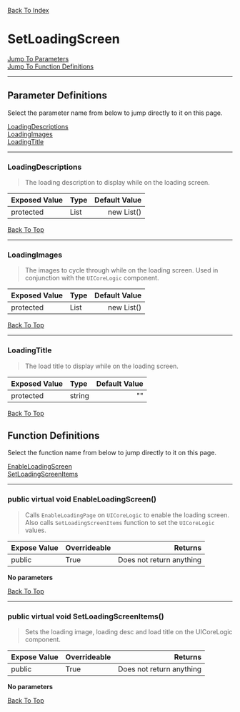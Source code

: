 [Back To Index](../index.md)

# SetLoadingScreen

[Jump To Parameters](#parameter-definitions)<br/>
[Jump To Function Definitions](#functions-definitions)<br/>

--------------------------------------------------------
## Parameter Definitions<a name="parameter-definitions"></a>

Select the parameter name from below to jump directly to it on this page.

[LoadingDescriptions](#parameter-LoadingDescriptions)<br>
[LoadingImages](#parameter-LoadingImages)<br>
[LoadingTitle](#parameter-LoadingTitle)<br>

------------------
### LoadingDescriptions<a name="parameter-LoadingDescriptions"></a>

> The loading description to display while on the loading screen.

| Exposed Value | Type | Default Value |
|:---|:---|---:|
|protected |List<string>|new List<string>()

[Back To Top](#)

------------------
### LoadingImages<a name="parameter-LoadingImages"></a>

> The images to cycle through while on the loading screen. Used in conjunction with the `UICoreLogic` component.

| Exposed Value | Type | Default Value |
|:---|:---|---:|
|protected |List<Sprite>|new List<Sprite>()

[Back To Top](#)

------------------
### LoadingTitle<a name="parameter-LoadingTitle"></a>

> The load title to display while on the loading screen.

| Exposed Value | Type | Default Value |
|:---|:---|---:|
|protected |string|""

[Back To Top](#)

## Function Definitions<a name="functions-definitions"></a>

Select the function name from below to jump directly to it on this page.

[EnableLoadingScreen](#EnableLoadingScreen)<br>
[SetLoadingScreenItems](#SetLoadingScreenItems)<br>

------------------
### public virtual void EnableLoadingScreen()<a name="EnableLoadingScreen"></a>

>   Calls `EnableLoadingPage` on `UICoreLogic` to enable the loading screen. Also calls `SetLoadingScreenItems` function to set the `UICoreLogic` values. 

| Expose Value | Overrideable | Returns |
|:---|:---|---:|
|public|True|Does not return anything|

**No parameters**

[Back To Top](#)

------------------
### public virtual void SetLoadingScreenItems()<a name="SetLoadingScreenItems"></a>

>   Sets the loading image, loading desc and load title on the UICoreLogic component. 

| Expose Value | Overrideable | Returns |
|:---|:---|---:|
|public|True|Does not return anything|

**No parameters**

[Back To Top](#)


